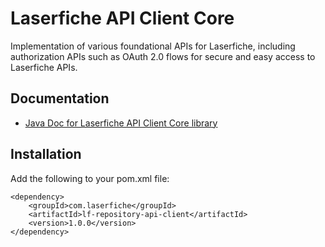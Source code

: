 # Laserfiche API Client Core

Implementation of various foundational APIs for Laserfiche, including authorization APIs such as OAuth 2.0 flows for secure and easy access to Laserfiche APIs.

## Documentation

- [Java Doc for Laserfiche API Client Core library](https://s01.oss.sonatype.org/service/local/repositories/releases/archive/com/laserfiche/lf-api-client-core/1.0.0/lf-api-client-core-1.0.0-javadoc.jar/!/index.html)

## Installation

Add the following to your pom.xml file:

```
<dependency>
    <groupId>com.laserfiche</groupId>
    <artifactId>lf-repository-api-client</artifactId>
    <version>1.0.0</version>
</dependency>
```